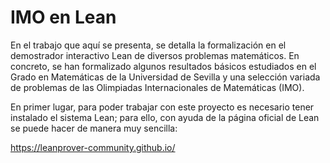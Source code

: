# IMO en Lean

En el trabajo que aquí se presenta, se detalla la formalización en el demostrador interactivo
Lean de diversos problemas matemáticos. En concreto, se han formalizado algunos resultados
básicos estudiados en el Grado en Matemáticas de la Universidad de Sevilla y una selección
variada de problemas de las Olimpiadas Internacionales de Matemáticas (IMO).

En primer lugar, para poder trabajar con este proyecto es necesario tener instalado el 
sistema Lean; para ello, con ayuda de la página oficial de Lean se puede hacer de manera
muy sencilla:

https://leanprover-community.github.io/
